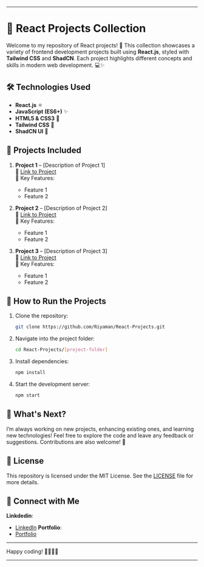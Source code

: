
---
# 🌟 React Projects Collection

Welcome to my repository of React projects! 🚀 This collection showcases a variety of frontend development projects built using **React.js**, styled with **Tailwind CSS** and **ShadCN**. Each project highlights different concepts and skills in modern web development. 💻✨

## 🛠️ Technologies Used

- **React.js** ⚛️
- **JavaScript (ES6+)** ✨
- **HTML5 & CSS3** 🎨
- **Tailwind CSS** 💨
- **ShadCN UI** 🎉

## 📂 Projects Included

1. **Project 1** – [Description of Project 1]  
   🔗 [Link to Project](#)  
   📝 Key Features:
   - Feature 1
   - Feature 2

2. **Project 2** – [Description of Project 2]  
   🔗 [Link to Project](#)  
   📝 Key Features:
   - Feature 1
   - Feature 2

3. **Project 3** – [Description of Project 3]  
   🔗 [Link to Project](#)  
   📝 Key Features:
   - Feature 1
   - Feature 2


## 🧰 How to Run the Projects

1. Clone the repository:
   ```bash
   git clone https://github.com/Riyaman/React-Projects.git
   ```
2. Navigate into the project folder:
   ```bash
   cd React-Projects/[project-folder]
   ```
3. Install dependencies:
   ```bash
   npm install
   ```
4. Start the development server:
   ```bash
   npm start
   ```

## 🚀 What's Next?

I’m always working on new projects, enhancing existing ones, and learning new technologies! Feel free to explore the code and leave any feedback or suggestions. Contributions are also welcome! 💬

## 📝 License

This repository is licensed under the MIT License. See the [LICENSE](LICENSE) file for more details.

## 🔗 Connect with Me
**Linkdedin**:
- [LinkedIn](https://www.linkedin.com/in/janhavi-ganorkar-263752294/)
**Portfolio**:
- [Portfolio](https://new-portfolio-jwlz-git-main-janhavis-projects-7679da79.vercel.app/)

---

Happy coding! 👨‍💻👩‍💻

---
